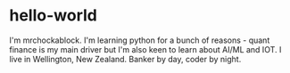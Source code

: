 # hello-world
I'm mrchockablock. I'm learning python for a bunch of reasons - quant finance is my main driver but I'm also keen to learn about AI/ML and IOT.
I live in Wellington, New Zealand. Banker by day, coder by night.
